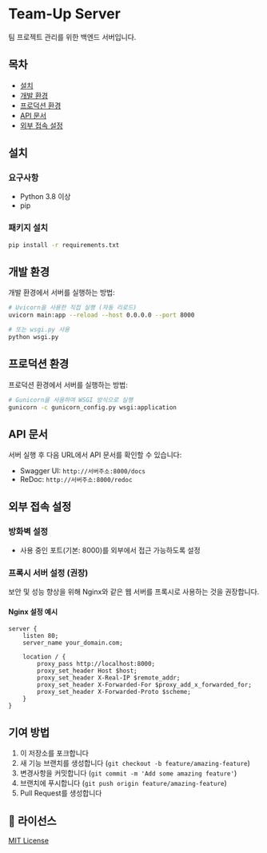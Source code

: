 # Team-Up Server

팀 프로젝트 관리를 위한 백엔드 서버입니다.

## 목차
- [설치](#설치)
- [개발 환경](#개발-환경)
- [프로덕션 환경](#프로덕션-환경)
- [API 문서](#api-문서)
- [외부 접속 설정](#외부-접속-설정)

## 설치

### 요구사항
- Python 3.8 이상
- pip

### 패키지 설치

```bash
pip install -r requirements.txt
```

## 개발 환경

개발 환경에서 서버를 실행하는 방법:

```bash
# Uvicorn을 사용한 직접 실행 (자동 리로드)
uvicorn main:app --reload --host 0.0.0.0 --port 8000

# 또는 wsgi.py 사용
python wsgi.py
```

## 프로덕션 환경

프로덕션 환경에서 서버를 실행하는 방법:

```bash
# Gunicorn을 사용하여 WSGI 방식으로 실행
gunicorn -c gunicorn_config.py wsgi:application
```

## API 문서

서버 실행 후 다음 URL에서 API 문서를 확인할 수 있습니다:

- Swagger UI: `http://서버주소:8000/docs`
- ReDoc: `http://서버주소:8000/redoc`

## 외부 접속 설정

### 방화벽 설정
- 사용 중인 포트(기본: 8000)를 외부에서 접근 가능하도록 설정

### 프록시 서버 설정 (권장)
보안 및 성능 향상을 위해 Nginx와 같은 웹 서버를 프록시로 사용하는 것을 권장합니다.

#### Nginx 설정 예시

```nginx
server {
    listen 80;
    server_name your_domain.com;

    location / {
        proxy_pass http://localhost:8000;
        proxy_set_header Host $host;
        proxy_set_header X-Real-IP $remote_addr;
        proxy_set_header X-Forwarded-For $proxy_add_x_forwarded_for;
        proxy_set_header X-Forwarded-Proto $scheme;
    }
}
```

## 기여 방법

1. 이 저장소를 포크합니다
2. 새 기능 브랜치를 생성합니다 (`git checkout -b feature/amazing-feature`)
3. 변경사항을 커밋합니다 (`git commit -m 'Add some amazing feature'`)
4. 브랜치에 푸시합니다 (`git push origin feature/amazing-feature`)
5. Pull Request를 생성합니다 

## 📄 라이선스

[MIT License](./LICENSE)